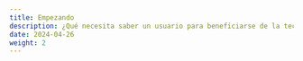 ```yaml
---
title: Empezando
description: ¿Qué necesita saber un usuario para beneficiarse de la tecnología?
date: 2024-04-26
weight: 2
---
```

